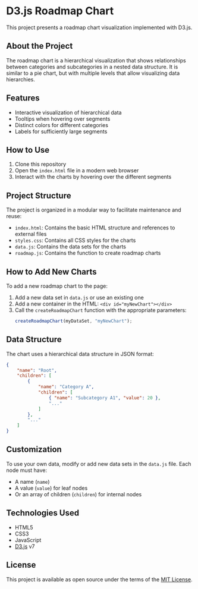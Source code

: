 # D3.js Roadmap Chart

This project presents a roadmap chart visualization implemented with D3.js.

## About the Project

The roadmap chart is a hierarchical visualization that shows relationships between categories and subcategories in a nested data structure. It is similar to a pie chart, but with multiple levels that allow visualizing data hierarchies.

## Features

- Interactive visualization of hierarchical data
- Tooltips when hovering over segments
- Distinct colors for different categories
- Labels for sufficiently large segments

## How to Use

1. Clone this repository
2. Open the `index.html` file in a modern web browser
3. Interact with the charts by hovering over the different segments

## Project Structure

The project is organized in a modular way to facilitate maintenance and reuse:

- `index.html`: Contains the basic HTML structure and references to external files
- `styles.css`: Contains all CSS styles for the charts
- `data.js`: Contains the data sets for the charts
- `roadmap.js`: Contains the function to create roadmap charts

## How to Add New Charts

To add a new roadmap chart to the page:

1. Add a new data set in `data.js` or use an existing one
2. Add a new container in the HTML: `<div id="myNewChart"></div>`
3. Call the `createRoadmapChart` function with the appropriate parameters:
   ```javascript
   createRoadmapChart(myDataSet, "myNewChart");
   ```

## Data Structure

The chart uses a hierarchical data structure in JSON format:

```json
{
    "name": "Root",
    "children": [
        {
            "name": "Category A",
            "children": [
                { "name": "Subcategory A1", "value": 20 },
                "..."
            ]
        },
        "..."
    ]
}
```

## Customization

To use your own data, modify or add new data sets in the `data.js` file. Each node must have:

- A name (`name`)
- A value (`value`) for leaf nodes
- Or an array of children (`children`) for internal nodes

## Technologies Used

- HTML5
- CSS3
- JavaScript
- [D3.js](https://d3js.org/) v7

## License

This project is available as open source under the terms of the [MIT License](https://opensource.org/licenses/MIT).
